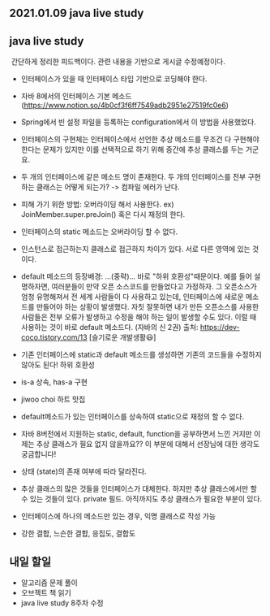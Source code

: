 ## 2021.01.09 java live study

## java live study
&nbsp;간단하게 정리한 피드백이다. 관련 내용을 기반으로 게시글 수정예정이다.
 - 인터페이스가 있을 때 인터페이스 타입 기반으로 코딩해야 한다.
 - 자바 8에서의 인터페이스 기본 메소드
(https://www.notion.so/4b0cf3f6ff7549adb2951e27519fc0e6)
  - Spring에서 빈 설정 파일을 등록하는 configuration에서 이 방법을 사용했었다.
  - 인터페이스의 구현체는 인터페이스에서 선언한 추상 메소드를 무조건 다 구현해야 한다는 문제가 있지만 이를 선택적으로 하기 위해 중간에 추상 클래스를 두는 거군요.
 - 두 개의 인터페이스에 같은 메소드 명이 존재한다. 두 개의 인터페이스를 전부 구현하는 클래스는 어떻게 되는가? -> 컴파일 에러가 난다.
  - 피해 가기 위한 방법: 오버라이딩 해서 사용한다. ex) JoinMember.super.preJoin() 혹은 다시 재정의 한다.
 - 인터페이스의 static 메소드는 오버라이딩 할 수 없다.
  - 인스턴스로 접근하는지 클래스로 접근하지 차이가 있다. 서로 다른 영역에 있는 것이다.
 - default 메소드의 등장배경: ...(중략)... 바로 "하위 호환성"때문이다. 예를 들어 설명하자면, 여러분들이 만약 오픈 소스코드를 만들었다고 가정하자. 그 오픈소스가 엄청 유명해져서 전 세계 사람들이 다 사용하고 있는데, 인터페이스에 새로운 메소드를 만들어야 하는 상황이 발생했다. 자칫 잘못하면 내가 만든 오픈소스를 사용한 사람들은 전부 오류가 발생하고 수정을 해야 하는 일이 발생할 수도 있다. 이럴 때 사용하는 것이 바로 default 메소드다. (자바의 신 2권)
출처: https://dev-coco.tistory.com/13 [슬기로운 개발생활😃]
  - 기존 인터페이스에 static과 default 메소드를 생성하면 기존의 코드들을 수정하지 않아도 된다! 하위 호환성
  - is-a 상속, has-a 구현
 - jiwoo choi 하트 맛집
 - default메소드가 있는 인터페이스를 상속하여 static으로 재정의 할 수 없다.

 - 자바 8버전에서 지원하는 static, default, function을 공부하면서 느낀 거지만 이제는 추상 클래스가 필요 없지 않을까요?? 이 부분에 대해서 선장님에 대한 생각도 궁금합니다!
- 상태 (state)의 존재 여부에 따라 달라진다.
- 추상 클래스의 많은 것들을 인터페이스가 대체한다. 하지만 추상 클래스에서만 할 수 있는 것들이 있다. private 필드. 아직까지도 추상 클래스가 필요한 부분이 있다.
 - 인터페이스에 하나의 메소드만 있는 경우, 익명 클래스로 작성 가능
 - 강한 결합, 느슨한 결합, 응집도, 결합도

## 내일 할일
 - 알고리즘 문제 풀이
 - 오브젝트 책 읽기
 - java live study 8주차 수정